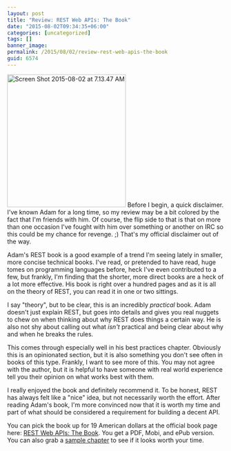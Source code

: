 ```yaml
---
layout: post
title: "Review: REST Web APIs: The Book"
date: "2015-08-02T09:34:35+06:00"
categories: [uncategorized]
tags: []
banner_image: 
permalink: /2015/08/02/review-rest-web-apis-the-book
guid: 6574
---
```


<img src="https://static.raymondcamden.com/images/wp-content/uploads/2015/08/Screen-Shot-2015-08-02-at-7.13.47-AM3.png" alt="Screen Shot 2015-08-02 at 7.13.47 AM" width="275" height="308" class="alignleft size-full wp-image-6582" /> Before I begin, a quick disclaimer. I've known Adam for a long time, so my review may be a bit colored by the fact that I'm friends with him. Of course, the flip side to that is that on more than one occasion I've fought with him over something or another on IRC so this could be my chance for revenge. ;) That's my official disclaimer out of the way. <!--more-->

Adam's REST book is a good example of a trend I'm seeing lately in smaller, more concise technical books. I've read, or pretended to have read, huge tomes on programming languages before, heck I've even contributed to a few, but frankly, I'm finding that the shorter, more direct books are a heck of a lot more effective. His book is right over a hundred pages and as it is all on the theory of REST, you can read it in one or two sittings. 

I say "theory", but to be clear, this is an incredibly <i>practical</i> book. Adam doesn't just explain REST, but goes into details and gives you real nuggets to chew on when thinking about why REST does things a certain way. He is also not shy about calling out what <i>isn't</i> practical and being clear about why and when he breaks the rules. 

This comes through especially well in his best practices chapter. Obviously this is an opinionated section, but it is also something you don't see often in books of this type. Frankly, I want to see more of this. You may not agree with the author, but it is helpful to have someone with real world experience tell you their opinion on what works best with them.

I really enjoyed the book and definitely recommend it. To be honest, REST has always felt like a "nice" idea, but not necessarily worth the effort. After reading Adam's book, I'm more convinced now that it is worth my time and part of what should be considered a requirement for building a decent API.

You can pick the book up for 19 American dollars at the official book page here: <a href="https://gumroad.com/l/rest-the-book">REST Web APIs: The Book</a>. You get a PDF, Mobi, and ePub version. You can also grab a <a href="http://gum.co/rest-sample-chapter">sample chapter</a> to see if it looks worth your time.